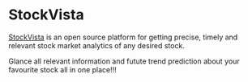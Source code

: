 # StockVista

[StockVista](https://github.com/adityakiran1423/StockVista) is an open source platform for getting precise, timely and relevant stock market analytics of any desired stock.

Glance all relevant information and futute trend prediction about your favourite stock all in one place!!!
